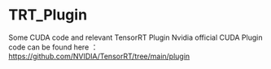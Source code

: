 # TRT_Plugin
Some CUDA code and relevant TensorRT Plugin
Nvidia official CUDA Plugin code can be found here ： https://github.com/NVIDIA/TensorRT/tree/main/plugin
